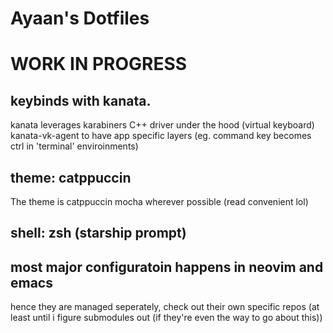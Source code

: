  # Ayaan's Dotfiles

 # WORK IN PROGRESS

 ## keybinds with kanata. 
kanata leverages karabiners C++ driver under the hood (virtual keyboard) 
kanata-vk-agent to have app specific layers (eg. command key becomes ctrl in 'terminal' enviroinments)

 ## theme: catppuccin
The theme is catppuccin mocha wherever possible (read convenient lol) 

 ## shell: zsh (starship prompt)

 ## most major configuratoin happens in neovim and emacs 
 hence they are managed seperately, check out their own specific repos
 (at least until i figure submodules out (if they're even the way to go about this))
